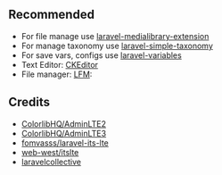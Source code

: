## Recommended

- For file manage use [laravel-medialibrary-extension](https://github.com/fomvasss/laravel-medialibrary-extension)
- For manage taxonomy use [laravel-simple-taxonomy](https://github.com/fomvasss/laravel-simple-taxonomy)
- For save vars, configs use [laravel-variables](https://github.com/fomvasss/laravel-variables)
- Text Editor: [CKEditor](https://github.com/UniSharp/laravel-ckeditor)
- File manager: [LFM](https://github.com/UniSharp/laravel-filemanager):


## Credits
- [ColorlibHQ/AdminLTE2](https://adminlte.io/themes/AdminLTE/)
- [ColorlibHQ/AdminLTE3](https://adminlte.io/themes/v3/)
- [fomvasss/laravel-its-lte](https://github.com/fomvasss/laravel-its-lte)
- [web-west/itslte](https://github.com/web-west/itslte)
- [laravelcollective](https://laravelcollective.com/docs/6.x/html)